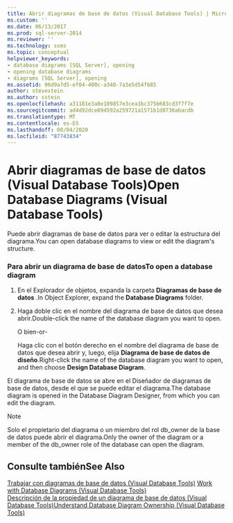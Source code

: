 ```yaml
---
title: Abrir diagramas de base de datos (Visual Database Tools) | Microsoft Docs
ms.custom: ''
ms.date: 06/13/2017
ms.prod: sql-server-2014
ms.reviewer: ''
ms.technology: ssms
ms.topic: conceptual
helpviewer_keywords:
- database diagrams [SQL Server], opening
- opening database diagrams
- diagrams [SQL Server], opening
ms.assetid: 06d9a7d5-ef04-400c-a340-7a3e5d54f685
author: stevestein
ms.author: sstein
ms.openlocfilehash: a31181e3a0e109857e3cea1bc375b683cd3f7f7e
ms.sourcegitcommit: ad4d92dce894592a259721a1571b1d8736abacdb
ms.translationtype: MT
ms.contentlocale: es-ES
ms.lasthandoff: 08/04/2020
ms.locfileid: "87743834"
---
```

# <a name="open-database-diagrams-visual-database-tools"></a><span data-ttu-id="e4cf4-102">Abrir diagramas de base de datos (Visual Database Tools)</span><span class="sxs-lookup"><span data-stu-id="e4cf4-102">Open Database Diagrams (Visual Database Tools)</span></span>
  <span data-ttu-id="e4cf4-103">Puede abrir diagramas de base de datos para ver o editar la estructura del diagrama.</span><span class="sxs-lookup"><span data-stu-id="e4cf4-103">You can open database diagrams to view or edit the diagram's structure.</span></span>  
  
### <a name="to-open-a-database-diagram"></a><span data-ttu-id="e4cf4-104">Para abrir un diagrama de base de datos</span><span class="sxs-lookup"><span data-stu-id="e4cf4-104">To open a database diagram</span></span>  
  
1.  <span data-ttu-id="e4cf4-105">En el Explorador de objetos, expanda la carpeta **Diagramas de base de datos** .</span><span class="sxs-lookup"><span data-stu-id="e4cf4-105">In Object Explorer, expand the **Database Diagrams** folder.</span></span>  
  
2.  <span data-ttu-id="e4cf4-106">Haga doble clic en el nombre del diagrama de base de datos que desea abrir.</span><span class="sxs-lookup"><span data-stu-id="e4cf4-106">Double-click the name of the database diagram you want to open.</span></span>  
  
     <span data-ttu-id="e4cf4-107">O bien</span><span class="sxs-lookup"><span data-stu-id="e4cf4-107">-or-</span></span>  
  
     <span data-ttu-id="e4cf4-108">Haga clic con el botón derecho en el nombre del diagrama de base de datos que desea abrir y, luego, elija **Diagrama de base de datos de diseño**.</span><span class="sxs-lookup"><span data-stu-id="e4cf4-108">Right-click the name of the database diagram you want to open, and then choose **Design Database Diagram**.</span></span>  
  
 <span data-ttu-id="e4cf4-109">El diagrama de base de datos se abre en el Diseñador de diagramas de base de datos, desde el que se puede editar el diagrama.</span><span class="sxs-lookup"><span data-stu-id="e4cf4-109">The database diagram is opened in the Database Diagram Designer, from which you can edit the diagram.</span></span>  
  
> [!NOTE]  
>  <span data-ttu-id="e4cf4-110">Solo el propietario del diagrama o un miembro del rol db_owner de la base de datos puede abrir el diagrama.</span><span class="sxs-lookup"><span data-stu-id="e4cf4-110">Only the owner of the diagram or a member of the db_owner role of the database can open the diagram.</span></span>  
  
## <a name="see-also"></a><span data-ttu-id="e4cf4-111">Consulte también</span><span class="sxs-lookup"><span data-stu-id="e4cf4-111">See Also</span></span>  
 <span data-ttu-id="e4cf4-112">[Trabajar con diagramas de base de datos &#40;Visual Database Tools&#41;](visual-database-tools.md) </span><span class="sxs-lookup"><span data-stu-id="e4cf4-112">[Work with Database Diagrams &#40;Visual Database Tools&#41;](visual-database-tools.md) </span></span>  
 [<span data-ttu-id="e4cf4-113">Descripción de la propiedad de un diagrama de base de datos &#40;Visual Database Tools&#41;</span><span class="sxs-lookup"><span data-stu-id="e4cf4-113">Understand Database Diagram Ownership &#40;Visual Database Tools&#41;</span></span>](understand-database-diagram-ownership-visual-database-tools.md)  
  
  
